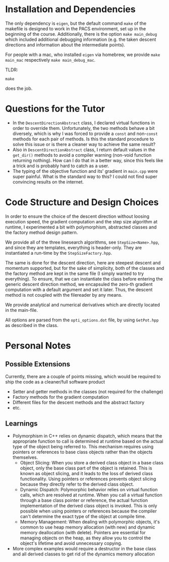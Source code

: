 # Installation and Dependencies
The only dependency is ``eigen``, but the default command ``make`` of the makefile
is designed to work in the PACS environment, set up in the beginning of the
course. Additionally, there is the option ``make main_debug`` which
included additional debugging information (e.g. the taken descent directions
and information about the intermediate points).

For people with a mac, who installed ``eigen`` via homebrew, we provide
``make main_mac`` respectively ``make main_debug_mac``.

TLDR:
```shell
make
```
does the job.

# Questions for the Tutor
- In the ``DescentDirectionAbstract`` class, I declared virtual functions
in order to override them. Unfortunately, the two methods behave a bit
diversely, which is why I was forced to provide a ``const`` and non-``const``
methods for each pair of methods.
Is this the standard procedure to solve this issue or is there a cleaner way
to achieve the same result?
- Also in ``DescentDirectionAbstract`` class, I return default values
in the ``get_dir()`` methods to avoid a compiler warning (non-void function
returning nothing). How can I do that in a better way, since this feels like
a trick and is probably hard to catch as a user.
- The typing of the objective function and its' gradient in ``main.cpp`` 
were super painful. What is the standard way to this? I could not find super
convincing results on the internet.

# Code Structure and Design Choices
In order to ensure the choice of the descent direction without loosing execution
speed, the gradient computation
and the step size algorithm at runtime, I experimented a bit with polymorphism,
abstracted classes and the factory method design pattern.

We provide all of the three linesearch algorithms, see ``StepSize<Name>.hpp``,
and since they are templates, everything is header-only. They are instantiated 
a run-time by the ``StepSizeFactory.hpp``.

The same is done for the descent direction, here are steepest descent and
momentum supported, but for the sake of simplicity, both of the classes and
the factory method are kept in the same file (I simply wanted to try everything).
To ensure, that we can instantiate the class before entering the generic descent
direction method, we encapsuled the zero-th gradient computation with a default
argument and set it later. Thus, the descent method is not coupled with the
filereader by any means.

We provide analytical and numerical derivatives which are directly located in the
main-file.

All options are parsed from the ``opti_options.dot`` file, by using 
``GetPot.hpp`` as described in the class.

# Personal Notes
## Possible Extensions
Currently, there are a couple of points missing, which would be required
to ship the code as a cleaner/full software product

- Setter and getter methods in the classes (not required for the challenge)
- Factory methods for the gradient computation
- Different files for the descent methods and the abstract factory
- etc.

## Learnings
- Polymorphism in C++ relies on dynamic dispatch, which means that the appropriate function to call is determined
    at runtime based on the actual type of the object being referred to.
    This mechanism requires using pointers or references to base class objects rather than the objects themselves.
    * Object Slicing: When you store a derived class object in a base class object, only the base class part of the
    object is retained. This is known as object slicing, and it leads to the loss of derived class functionality.
    Using pointers or references prevents object slicing because they directly refer to the derived class object.
    * Dynamic Dispatch: Polymorphic behavior relies on virtual function calls, which are resolved at runtime.
    When you call a virtual function through a base class pointer or reference, the actual function implementation
    of the derived class object is invoked. This is only possible when using pointers or references because
    the compiler can't determine the exact type of the object at compile time.
    * Memory Management: When dealing with polymorphic objects, it's common to use heap memory allocation (with new)
    and dynamic memory deallocation (with delete). Pointers are essential for managing objects on the heap,
    as they allow you to control the object's lifetime and avoid unnecessary copying.
- More complex examples would require a destructor in the base class and all derived classes to get rid of the
dynamics memory allocation